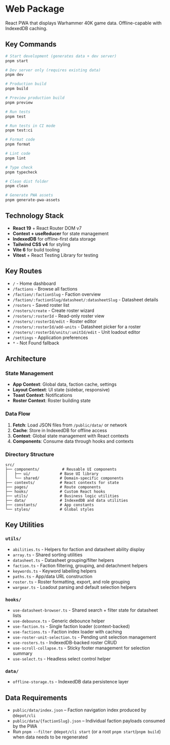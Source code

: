 # Web Package

React PWA that displays Warhammer 40K game data. Offline-capable with IndexedDB caching.

## Key Commands

```bash
# Start development (generates data + dev server)
pnpm start

# Dev server only (requires existing data)
pnpm dev

# Production build
pnpm build

# Preview production build
pnpm preview

# Run tests
pnpm test

# Run tests in CI mode
pnpm test:ci

# Format code
pnpm format

# Lint code
pnpm lint

# Type check
pnpm typecheck

# Clean dist folder
pnpm clean

# Generate PWA assets
pnpm generate-pwa-assets
```

## Technology Stack

- **React 19** + React Router DOM v7
- **Context + useReducer** for state management
- **IndexedDB** for offline-first data storage
- **Tailwind CSS v4** for styling
- **Vite 6** for build tooling
- **Vitest** + React Testing Library for testing

## Key Routes

- `/` - Home dashboard
- `/factions` - Browse all factions
- `/faction/:factionSlug` - Faction overview
- `/faction/:factionSlug/datasheet/:datasheetSlug` - Datasheet details
- `/rosters` - Saved roster list
- `/rosters/create` - Create roster wizard
- `/rosters/:rosterId` - Read-only roster view
- `/rosters/:rosterId/edit` - Roster editor
- `/rosters/:rosterId/add-units` - Datasheet picker for a roster
- `/rosters/:rosterId/units/:unitId/edit` - Unit loadout editor
- `/settings` - Application preferences
- `*` - Not Found fallback

## Architecture

### State Management
- **App Context**: Global data, faction cache, settings
- **Layout Context**: UI state (sidebar, responsive)
- **Toast Context**: Notifications
- **Roster Context**: Roster building state

### Data Flow
1. **Fetch**: Load JSON files from `/public/data/` or network
2. **Cache**: Store in IndexedDB for offline access
3. **Context**: Global state management with React contexts
4. **Components**: Consume data through hooks and contexts

### Directory Structure
```
src/
├── components/          # Reusable UI components
│   ├── ui/             # Base UI library
│   └── shared/         # Domain-specific components
├── contexts/           # React contexts for state
├── pages/              # Route components
├── hooks/              # Custom React hooks
├── utils/              # Business logic utilities
├── data/               # IndexedDB and data utilities
├── constants/          # App constants
└── styles/             # Global styles
```

## Key Utilities

### `utils/`
- `abilities.ts` - Helpers for faction and datasheet ability display
- `array.ts` - Shared sorting utilities
- `datasheet.ts` - Datasheet grouping/filter helpers
- `faction.ts` - Faction filtering, grouping, and detachment helpers
- `keywords.ts` - Keyword labelling helpers
- `paths.ts` - App/data URL construction
- `roster.ts` - Roster formatting, export, and role grouping
- `wargear.ts` - Loadout parsing and default selection helpers

### `hooks/`
- `use-datasheet-browser.ts` - Shared search + filter state for datasheet lists
- `use-debounce.ts` - Generic debounce helper
- `use-faction.ts` - Single faction loader (context-backed)
- `use-factions.ts` - Faction index loader with caching
- `use-roster-unit-selection.ts` - Pending unit selection management
- `use-rosters.ts` - IndexedDB-backed roster CRUD
- `use-scroll-collapse.ts` - Sticky footer management for selection summary
- `use-select.ts` - Headless select control helper

### `data/`
- `offline-storage.ts` - IndexedDB data persistence layer

## Data Requirements

- `public/data/index.json` – Faction navigation index produced by `@depot/cli`
- `public/data/{factionSlug}.json` – Individual faction payloads consumed by the PWA
- Run `pnpm --filter @depot/cli start` (or a root `pnpm start`/`pnpm build`) when data needs to be regenerated
